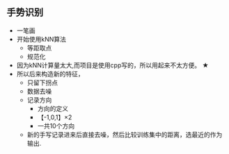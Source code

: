 ## 手势识别

- 一笔画
- 开始使用kNN算法
	- 等距取点
	- 规范化
- 因为kNN计算量太大,而项目是使用cpp写的，所以用起来不太方便。 ★
- 所以后来构造新的特征，
	- 只留下拐点
	- 数据去噪
	- 记录方向
		- 方向的定义
		- 【-1,0,1】×2
		- 一共10个方向
	- 新的手写记录进来后直接去噪，然后比较训练集中的距离，选最近的作为输出.


